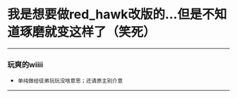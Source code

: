 # 我是想要做red_hawk改版的…但是不知道琢磨就变这样了（笑死）
-----------------------------------------------
### 玩爽的wiiii
* `单纯做给徒弟玩玩没啥意思；还请原主别介意`
-----------------------------------------------
